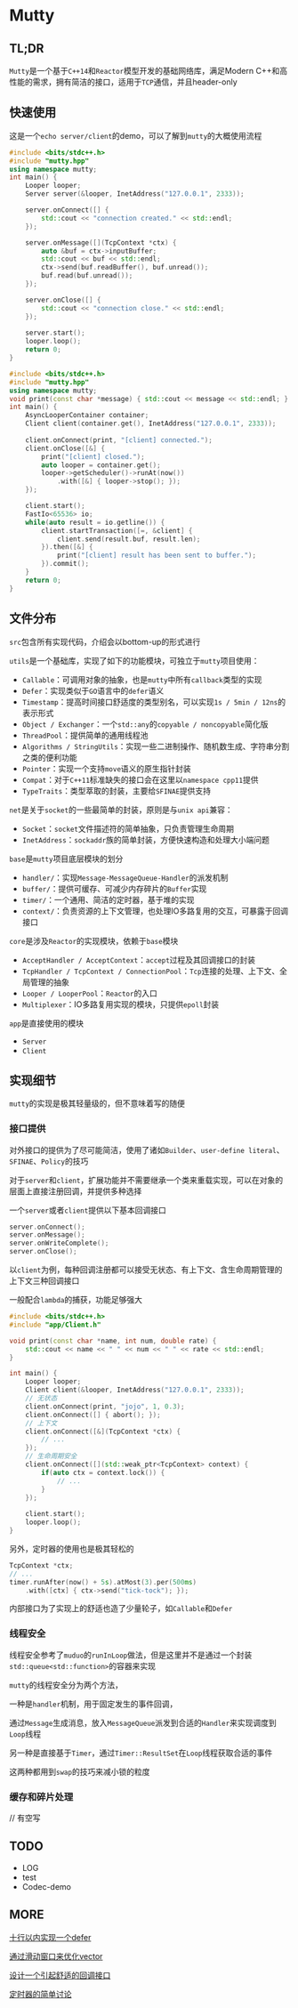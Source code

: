 # Mutty

## TL;DR

`Mutty`是一个基于`C++14`和`Reactor`模型开发的基础网络库，满足Modern C++和高性能的需求，拥有简洁的接口，适用于`TCP`通信，并且header-only

## 快速使用

这是一个`echo server/client`的demo，可以了解到`mutty`的大概使用流程

```C++
#include <bits/stdc++.h>
#include "mutty.hpp"
using namespace mutty;
int main() {
    Looper looper;
    Server server(&looper, InetAddress("127.0.0.1", 2333));

    server.onConnect([] {
        std::cout << "connection created." << std::endl;
    });

    server.onMessage([](TcpContext *ctx) {
        auto &buf = ctx->inputBuffer;
        std::cout << buf << std::endl;
        ctx->send(buf.readBuffer(), buf.unread());
        buf.read(buf.unread());
    });

    server.onClose([] {
        std::cout << "connection close." << std::endl;
    });
    
    server.start();
    looper.loop();
    return 0;
}
```



```C++
#include <bits/stdc++.h>
#include "mutty.hpp"
using namespace mutty;
void print(const char *message) { std::cout << message << std::endl; }
int main() {
    AsyncLooperContainer container;
    Client client(container.get(), InetAddress("127.0.0.1", 2333));
    
    client.onConnect(print, "[client] connected.");
    client.onClose([&] {
        print("[client] closed.");
        auto looper = container.get();
        looper->getScheduler()->runAt(now())
            .with([&] { looper->stop(); });
    });

    client.start();
    FastIo<65536> io;
    while(auto result = io.getline()) {
        client.startTransaction([=, &client] {
            client.send(result.buf, result.len);
        }).then([&] {
            print("[client] result has been sent to buffer.");
        }).commit();
    }
    return 0;
}
```



## 文件分布

`src`包含所有实现代码，介绍会以bottom-up的形式进行

`utils`是一个基础库，实现了如下的功能模块，可独立于`mutty`项目使用：

- `Callable`：可调用对象的抽象，也是`mutty`中所有`callback`类型的实现
- `Defer`：实现类似于`GO`语言中的`defer`语义
- `Timestamp`：提高时间接口舒适度的类型别名，可以实现`1s / 5min / 12ns`的表示形式
- `Object / Exchanger`：一个`std::any`的`copyable / noncopyable`简化版
- `ThreadPool`：提供简单的通用线程池
- `Algorithms / StringUtils`：实现一些二进制操作、随机数生成、字符串分割之类的便利功能
- `Pointer`：实现一个支持`move`语义的原生指针封装
- `Compat`：对于`C++11`标准缺失的接口会在这里以`namespace cpp11`提供
- `TypeTraits`：类型萃取的封装，主要给`SFINAE`提供支持

`net`是关于`socket`的一些最简单的封装，原则是与`unix api`兼容：

- `Socket`：`socket`文件描述符的简单抽象，只负责管理生命周期
- `InetAddress`：`sockaddr`族的简单封装，方便快速构造和处理大小端问题

`base`是`mutty`项目底层模块的划分

- `handler/`：实现`Message-MessageQueue-Handler`的派发机制
- `buffer/`：提供可缓存、可减少内存碎片的`Buffer`实现
- `timer/`：一个通用、简洁的定时器，基于堆的实现
- `context/`：负责资源的上下文管理，也处理IO多路复用的交互，可暴露于回调接口

`core`是涉及`Reactor`的实现模块，依赖于`base`模块

- `AcceptHandler / AcceptContext`：`accept`过程及其回调接口的封装
- `TcpHandler / TcpContext / ConnectionPool`：`Tcp`连接的处理、上下文、全局管理的抽象
- `Looper / LooperPool`：`Reactor`的入口
- `Multiplexer`：IO多路复用实现的模块，只提供`epoll`封装

`app`是直接使用的模块

- `Server`
- `Client`

## 实现细节

`mutty`的实现是极其轻量级的，但不意味着写的随便

### 接口提供

对外接口的提供为了尽可能简洁，使用了诸如`Builder`、`user-define literal`、`SFINAE`、`Policy`的技巧

对于`server`和`client`，扩展功能并不需要继承一个类来重载实现，可以在对象的层面上直接注册回调，并提供多种选择

一个`server`或者`client`提供以下基本回调接口

```C++
server.onConnect();
server.onMessage();
server.onWriteComplete();
server.onClose();
```

以`client`为例，每种回调注册都可以接受无状态、有上下文、含生命周期管理的上下文三种回调接口

一般配合`lambda`的捕获，功能足够强大

```C++
#include <bits/stdc++.h>
#include "app/Client.h"

void print(const char *name, int num, double rate) {
    std::cout << name << " " << num << " " << rate << std::endl;
}

int main() {
    Looper looper;
    Client client(&looper, InetAddress("127.0.0.1", 2333));
    // 无状态
    client.onConnect(print, "jojo", 1, 0.3);
    client.onConnect([] { abort(); });
    // 上下文
    client.onConnect([&](TcpContext *ctx) {
        // ...
    });
    // 生命周期安全
    client.onConnect([](std::weak_ptr<TcpContext> context) {
        if(auto ctx = context.lock()) {
            // ...
        }
    });
    
    client.start();
    looper.loop();
}
```

另外，定时器的使用也是极其轻松的

```C++
TcpContext *ctx; 
// ...
timer.runAfter(now() + 5s).atMost(3).per(500ms)
    .with([ctx] { ctx->send("tick-tock"); });
```

内部接口为了实现上的舒适也造了少量轮子，如`Callable`和`Defer`



### 线程安全

线程安全参考了`muduo`的`runInLoop`做法，但是这里并不是通过一个封装`std::queue<std::function>`的容器来实现

`mutty`的线程安全分为两个方法，

一种是`handler`机制，用于固定发生的事件回调，

通过`Message`生成消息，放入`MessageQueue`派发到合适的`Handler`来实现调度到`Loop`线程

另一种是直接基于`Timer`，通过`Timer::ResultSet`在`Loop`线程获取合适的事件

这两种都用到`swap`的技巧来减小锁的粒度

### 缓存和碎片处理

// 有空写



## TODO

- LOG
- test
- Codec-demo



## MORE

[十行以内实现一个defer](http://www.caturra.cc/2020/09/22/十行以内实现一个defer/)

[通过滑动窗口来优化vector](http://www.caturra.cc/2020/11/08/通过滑动窗口来优化vector/)

[设计一个引起舒适的回调接口](http://www.caturra.cc/2020/11/19/设计一个引起舒适的回调接口/)

[定时器的简单讨论](http://www.caturra.cc/2020/12/07/定时器的简单讨论/)